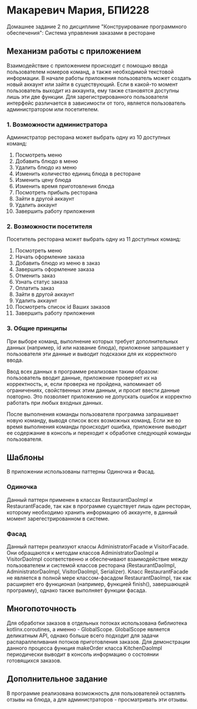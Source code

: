 # Макаревич Мария, БПИ228
Домашнее задание 2 по дисциплине "Конструирование программного обеспечения": Система управления заказами в ресторане
## Механизм работы с приложением
Взаимодействие с приложением происходит с помощью ввода пользователем номеров команд, а также необходимой текстовой информации. 
В начале работы приложения пользователь может создать новый аккаунт или зайти в существующий. 
Если в какой-то момент пользователь выходит из аккаунта, ему также становятся доступны лишь эти две функции.
Для зарегистрированного пользователя интерфейс различается в зависимости от того, является пользователь администратором или посетителем.

### 1. Возможности администратора
Администратор ресторана может выбрать одну из 10 доступных команд:

1. Посмотреть меню
2. Добавить блюдо в меню
3. Удалить блюдо из меню
4. Изменить количество единиц блюда в ресторане
5. Изменить цену блюда
6. Изменить время приготовления блюда
7. Посмотреть прибыль ресторана
8. Зайти в другой аккаунт
9. Удалить аккаунт
10. Завершить работу приложения

### 2. Возможности посетителя
Посетитель ресторана может выбрать одну из 11 доступных команд:

1. Посмотреть меню
2. Начать оформление заказа
3. Добавить блюдо из меню в заказ
4. Завершить оформление заказа
5. Отменить заказ
6. Узнать статус заказа
7. Оплатить заказ
8. Зайти в другой аккаунт
9. Удалить аккаунт
10. Посмотреть список id Ваших заказов
11. Завершить работу приложения
### 3. Общие принципы
При выборе команд, выполнение которых требует дополнительных данных (например, id или название блюда), приложение запрашивает у пользователя эти данные и выводит подсказки для их корректного ввода.

Ввод всех данных в программе реализован таким образом: пользователь вводит данные, приложение проверяет их на корректность, и, если проверка не пройдена, напоминает об ограничениях, свойственных этим данным, и просит ввести данные повторно. Это позволяет приложению не допускать ошибок и корректно работать при любых входных данных.

После выполнения команды пользователя программа запрашивает новую команду, выводя список всех возможных команд. Если же во время выполнения команды происходит ошибка, приложение выводит ее содержание в консоль и переходит к обработке следующей команды пользователя.

## Шаблоны
В приложении использованы паттерны Одиночка и Фасад.
### Одиночка
Данный паттерн применен в классах RestaurantDaoImpl и RestaurantFacade, так как в программе существует лишь один ресторан, которому необходимо хранить информацию об аккаунте, в данный момент зарегестрированном в системе.
### Фасад
Данный паттерн реализуют классы AdministratorFacade и VisitorFacade. Они обращаются к методам классов AdministratorDaoImpl и VisitorDaoImpl соответственно и обеспечивают взаимодействие между пользователем и системой классов ресторана (RestaurantDaoImpl, AdministratorDaoImpl, VisitorDaoImpl, Serializer). Класс RestaurantFacade не является в полной мере классом-фасадом RestaurantDaoImpl, так как расширяет его функционал (например, функцией finish(), завершающей программу), однако также выполняет функции фасада.

## Многопоточность
Для обработки заказов в отдельных потоках использована библиотека kotlinx.coroutines, а именно - GlobalScope. GlobalScope является деликатным API, однако больше всего подходит для задачи распараллеливания потоков приготовления заказов. Для демонстрации данного процесса функция makeOrder класса KitchenDaoImpl периодически выводит в консоль информацию о состоянии готовящихся заказов.

## Дополнительное задание
В программе реализована возможность для пользователей оставлять отзывы на блюда, а для администраторов - просматривать эти отзывы.
